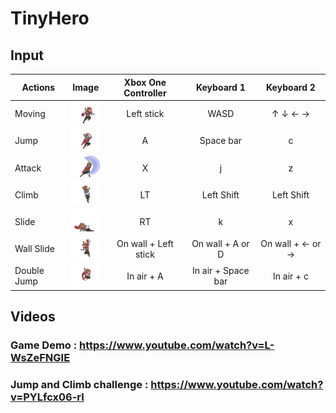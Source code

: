 # TinyHero
## Input
|Actions   |Image|Xbox One Controller |Keyboard 1      |Keyboard 2      |
|----------|:---:|:------------------:|:--------------:|:--------------:|
|Moving    |![Run](https://github.com/zSomnus/TinyHero/blob/master/Assets/Animation/Adventurer-1.5/Individual%20Sprites/adventurer-run-03.png)|Left stick          |WASD            |↑ ↓ ← →         |
|Jump      |![Jump](https://github.com/zSomnus/TinyHero/blob/master/Assets/Animation/Adventurer-1.5/Individual%20Sprites/adventurer-jump-02.png)|A                   |Space bar       |c               |
|Attack    |![Attack](https://github.com/zSomnus/TinyHero/blob/master/Assets/Animation/Adventurer-1.5/Individual%20Sprites/adventurer-attack1-02.png)|X                   |j               |z               |
|Climb     |![Climb](https://github.com/zSomnus/TinyHero/blob/master/Assets/Animation/Adventurer-1.5/Individual%20Sprites/adventurer-ladder-climb-00.png)|LT                  |Left Shift      |Left Shift      |
|Slide     |![Slide](https://github.com/zSomnus/TinyHero/blob/master/Assets/Animation/Adventurer-1.5/Individual%20Sprites/adventurer-slide-00.png)|RT                  |k               |x               |
|Wall Slide|![WallSlide](https://github.com/zSomnus/TinyHero/blob/master/Assets/Animation/Adventurer-1.5/Individual%20Sprites/adventurer-wall-slide-00.png)|On wall + Left stick|On wall + A or D|On wall + ← or →|
|Double Jump|![Double Jump](https://github.com/zSomnus/TinyHero/blob/master/Assets/Animation/Adventurer-1.5/Individual%20Sprites/adventurer-smrslt-00.png)|In air + A|In air + Space bar|In air + c|

## Videos

### Game Demo : https://www.youtube.com/watch?v=L-WsZeFNGIE
### Jump and Climb challenge : https://www.youtube.com/watch?v=PYLfcx06-rI
